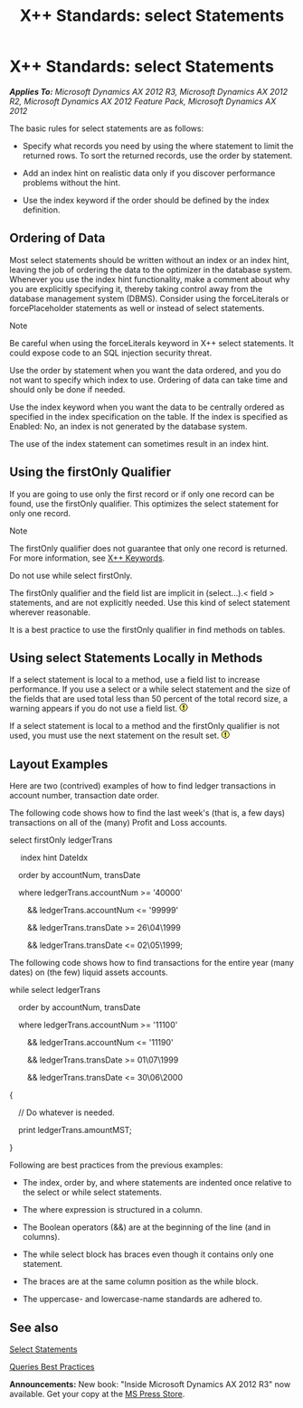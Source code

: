 ﻿---
title: 'X++ Standards: select Statements'
TOCTitle: 'X++ Standards: select Statements'
ms:assetid: bc884a0f-629c-49be-a2af-868a28d465a4
ms:mtpsurl: https://msdn.microsoft.com/en-us/library/Aa861766(v=AX.60)
ms:contentKeyID: 35250003
ms.date: 05/18/2015
mtps_version: v=AX.60
---

# X++ Standards: select Statements 


_**Applies To:** Microsoft Dynamics AX 2012 R3, Microsoft Dynamics AX 2012 R2, Microsoft Dynamics AX 2012 Feature Pack, Microsoft Dynamics AX 2012_

The basic rules for select statements are as follows:

  - Specify what records you need by using the where statement to limit the returned rows. To sort the returned records, use the order by statement.

  - Add an index hint on realistic data only if you discover performance problems without the hint.

  - Use the index keyword if the order should be defined by the index definition.

## Ordering of Data

Most select statements should be written without an index or an index hint, leaving the job of ordering the data to the optimizer in the database system. Whenever you use the index hint functionality, make a comment about why you are explicitly specifying it, thereby taking control away from the database management system (DBMS). Consider using the forceLiterals or forcePlaceholder statements as well or instead of select statements.


> [!NOTE]
> <P>Be careful when using the forceLiterals keyword in X++ select statements. It could expose code to an SQL injection security threat.</P>



Use the order by statement when you want the data ordered, and you do not want to specify which index to use. Ordering of data can take time and should only be done if needed.

Use the index keyword when you want the data to be centrally ordered as specified in the index specification on the table. If the index is specified as Enabled: No, an index is not generated by the database system.

The use of the index statement can sometimes result in an index hint. 

## Using the firstOnly Qualifier

If you are going to use only the first record or if only one record can be found, use the firstOnly qualifier. This optimizes the select statement for only one record.


> [!NOTE]
> <P>The firstOnly qualifier does not guarantee that only one record is returned. For more information, see <A href="x-keywords.md">X++ Keywords</A>.</P>



Do not use while select firstOnly.

The firstOnly qualifier and the field list are implicit in (select...).\< field \> statements, and are not explicitly needed. Use this kind of select statement wherever reasonable.

It is a best practice to use the firstOnly qualifier in find methods on tables. 

## Using select Statements Locally in Methods

If a select statement is local to a method, use a field list to increase performance. If you use a select or a while select statement and the size of the fields that are used total less than 50 percent of the total record size, a warning appears if you do not use a field list. ![Warning icon](images/Aa658028.WarningIcon(en-us,AX.60).gif "Warning icon")

If a select statement is local to a method and the firstOnly qualifier is not used, you must use the next statement on the result set. ![Warning icon](images/Aa658028.WarningIcon(en-us,AX.60).gif "Warning icon")

## Layout Examples

Here are two (contrived) examples of how to find ledger transactions in account number, transaction date order.

The following code shows how to find the last week's (that is, a few days) transactions on all of the (many) Profit and Loss accounts.

select firstOnly ledgerTrans

     index hint DateIdx

    order by accountNum, transDate

    where ledgerTrans.accountNum \>= '40000'    

        && ledgerTrans.accountNum \<= '99999'    

        && ledgerTrans.transDate \>= 26\\04\\1999

        && ledgerTrans.transDate \<= 02\\05\\1999;

The following code shows how to find transactions for the entire year (many dates) on (the few) liquid assets accounts.

while select ledgerTrans

    order by accountNum, transDate

    where ledgerTrans.accountNum \>= '11100'    

        && ledgerTrans.accountNum \<= '11190'    

        && ledgerTrans.transDate \>= 01\\07\\1999

        && ledgerTrans.transDate \<= 30\\06\\2000

{

    // Do whatever is needed.

    print ledgerTrans.amountMST;

}

Following are best practices from the previous examples:

  - The index, order by, and where statements are indented once relative to the select or while select statements.

  - The where expression is structured in a column.

  - The Boolean operators (&&) are at the beginning of the line (and in columns).

  - The while select block has braces even though it contains only one statement.

  - The braces are at the same column position as the while block.

  - The uppercase- and lowercase-name standards are adhered to.

## See also

[Select Statements](select-statements.md)

[Queries Best Practices](queries-best-practices.md)

  
**Announcements:** New book: "Inside Microsoft Dynamics AX 2012 R3" now available. Get your copy at the [MS Press Store](https://www.microsoftpressstore.com/store/inside-microsoft-dynamics-ax-2012-r3-9780735685109).

